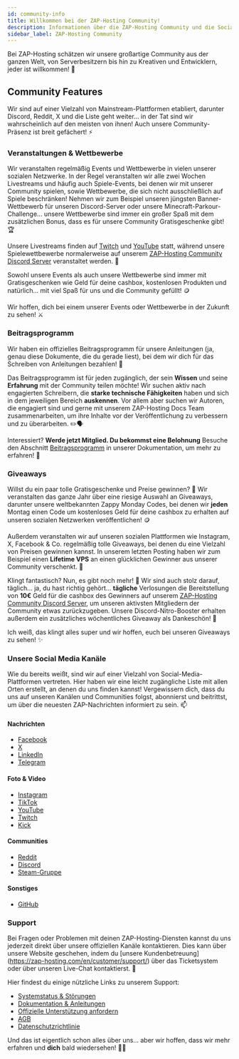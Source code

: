 ```yaml
---
id: community-info
title: Willkommen bei der ZAP-Hosting Community!
description: Informationen über die ZAP-Hosting Community und die Social Media Kanäle von ZAP-Hosting - ZAP-Hosting.com Dokumentation
sidebar_label: ZAP-Hosting Community
---
```


Bei ZAP-Hosting schätzen wir unsere großartige Community aus der ganzen Welt, von Serverbesitzern bis hin zu Kreativen und Entwicklern, jeder ist willkommen! 👋

## Community Features

Wir sind auf einer Vielzahl von Mainstream-Plattformen etabliert, darunter Discord, Reddit, X und die Liste geht weiter... in der Tat sind wir wahrscheinlich auf den meisten von ihnen! Auch unsere Community-Präsenz ist breit gefächert! ⚡

### Veranstaltungen & Wettbewerbe

Wir veranstalten regelmäßig Events und Wettbewerbe in vielen unserer sozialen Netzwerke. In der Regel veranstalten wir alle zwei Wochen Livestreams und häufig auch Spiele-Events, bei denen wir mit unserer Community spielen, sowie Wettbewerbe, die sich nicht ausschließlich auf Spiele beschränken! Nehmen wir zum Beispiel unseren jüngsten Banner-Wettbewerb für unseren Discord-Server oder unsere Minecraft-Parkour-Challenge... unsere Wettbewerbe sind immer ein großer Spaß mit dem zusätzlichen Bonus, dass es für unsere Community Gratisgeschenke gibt! 🏆

Unsere Livestreams finden auf [Twitch](https://twitch.tv/zaphosting) und [YouTube](https://youtube.com/zaphosting) statt, während unsere Spielewettbewerbe normalerweise auf unserem [ZAP-Hosting Community Discord Server](https://discord.gg/invite/zaphosting) veranstaltet werden. 🎥

Sowohl unsere Events als auch unsere Wettbewerbe sind immer mit Gratisgeschenken wie Geld für deine cashbox, kostenlosen Produkten und natürlich... mit viel Spaß für uns und die Community gefüllt! 🪙

Wir hoffen, dich bei einem unserer Events oder Wettbewerbe in der Zukunft zu sehen! ⚔️

### Beitragsprogramm

Wir haben ein offizielles Beitragsprogramm für unsere Anleitungen (ja, genau diese Dokumente, die du gerade liest), bei dem wir dich für das Schreiben von Anleitungen bezahlen! 📰

Das Beitragsprogramm ist für jeden zugänglich, der sein **Wissen** und seine **Erfahrung** mit der Community teilen möchte! Wir suchen aktiv nach engagierten Schreibern, die **starke technische Fähigkeiten** haben und sich in dem jeweiligen Bereich **auskennen**. Vor allem aber suchen wir Autoren, die engagiert sind und gerne mit unserem ZAP-Hosting Docs Team zusammenarbeiten, um ihre Inhalte vor der Veröffentlichung zu verbessern und zu überarbeiten. ✏️🗣️

Interessiert? **Werde jetzt Mitglied. Du bekommst eine Belohnung** Besuche  den Abschnitt [Beitragsprogramm](https://zap-hosting.com/guides/docs/contribution-introduction) in unserer Dokumentation, um mehr zu erfahren! 🚀



### Giveaways

Willst du ein paar tolle Gratisgeschenke und Preise gewinnen? 🎁 Wir veranstalten das ganze Jahr über eine riesige Auswahl an Giveaways, darunter unsere weltbekannten Zappy Monday Codes, bei denen wir **jeden** Montag einen Code um kostenloses Geld für deine cashbox zu erhalten auf unseren sozialen Netzwerken veröffentlichen! 🪙

Außerdem veranstalten wir auf unseren sozialen Plattformen wie Instagram, X, Facebook & Co. regelmäßig tolle Giveaways, bei denen du eine Vielzahl von Preisen gewinnen kannst. In unserem letzten Posting haben wir zum Beispiel einen **Lifetime VPS** an einen glücklichen Gewinner aus unserer Community verschenkt. 💪

Klingt fantastisch? Nun, es gibt noch mehr! 🎉 Wir sind auch stolz darauf, täglich... ja, du hast richtig gehört... **tägliche** Verlosungen die Bereitstellung von **10€** Geld für die cashbox des Gewinners auf unserem [ZAP-Hosting Community Discord Server](https://discord.gg/invite/zaphosting), um unseren aktivsten Mitgliedern der Community etwas zurückzugeben. Unsere Discord-Nitro-Booster erhalten außerdem ein zusätzliches wöchentliches Giveaway als Dankeschön! 🫢

Ich weiß, das klingt alles super und wir hoffen, euch bei unseren Giveaways zu sehen! ✨



### Unsere Social Media Kanäle

Wie du bereits weißt, sind wir auf einer Vielzahl von Social-Media-Plattformen vertreten. Hier haben wir eine leicht zugängliche Liste mit allen Orten erstellt, an denen du uns finden kannst! Vergewissern dich, dass du uns auf unseren Kanälen und Communities folgst, abonnierst und beitrittst, um über die neuesten ZAP-Nachrichten informiert zu sein. 📫

#### Nachrichten
- [Facebook](https://facebook.com/zaphosting)
- [X](https://x.com/zaphosting)
- [LinkedIn](https://linkedin.com/company/zaphosting)
- [Telegram](https://t.me/zap_hosting)

#### Foto & Video
- [Instagram](https://instagram.com/zaphosting)
- [TikTok](https://www.tiktok.com/@zaphosting)
- [YouTube](https://youtube.com/zaphosting)
- [Twitch](https://twitch.tv/zaphosting)
- [Kick](https://kick.com/zaphosting)

#### Communities
- [Reddit](https://reddit.com/r/zaphosting)
- [Discord](https://discord.gg/zaphosting)
- [Steam-Gruppe](https://steamcommunity.com/groups/zaphosting)

#### Sonstiges
- [GitHub](https://github.com/zaphosting)



### Support

Bei Fragen oder Problemen mit deinen ZAP-Hosting-Diensten kannst du uns jederzeit direkt über unsere offiziellen Kanäle kontaktieren. Dies kann über unsere Website geschehen, indem du [unsere Kundenbetreuung] (https://zap-hosting.com/en/customer/support/) über das Ticketsystem oder über unseren Live-Chat kontaktierst. 👥

Hier findest du einige nützliche Links zu unserem Support:

- [Systemstatus & Störungen](https://zap-hosting.com/status)
- [Dokumentation & Anleitungen](https://zap-hosting.com/guides/)
- [Offizielle Unterstützung anfordern](https://zap-hosting.com/en/customer/support/)
- [AGB](https://zap-hosting.com/en/terms/)
- [Datenschutzrichtlinie](https://zap-hosting.com/en/privacy-policy/)

Und das ist eigentlich schon alles über uns... aber wir hoffen, dass wir mehr erfahren und **dich** bald wiedersehen! 🙋‍♂️